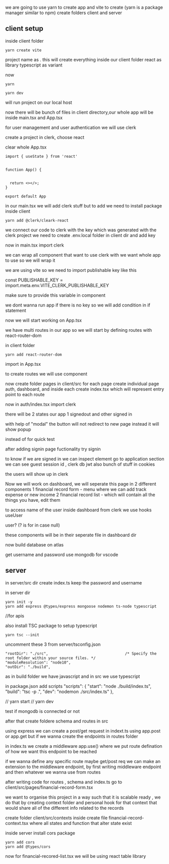 we are going to use yarn to create app and vite to create
(yarn is a package manager similar to npm)
create folders client and server

## client setup
inside client folder

```
yarn create vite
```

project name as .
this will create everything inside our client folder
react as library
typescript as variant

now 

```
yarn
```

```
yarn dev
```
will run project on our local host

now there will be bunch of files in client directory,our whole app will be inside main.tsx and App.tsx

for user management and user authentication we will use clerk

create a project in clerk, choose react


clear whole App.tsx
```
import { useState } from 'react'


function App() {
  

  return <></>;
}

export default App
```

in our main.tsx we will add clerk stuff but to add we need to install package inside client

```
yarn add @clerk/cleark-react
```

we connect our code to clerk with the key which was generated with the clerk project
we need to create .env.local folder in client dir and add key

now in main.tsx import clerk

we can wrap all component that want to use clerk with <ClerkProvider></ClerkProvider>
we want whole app to use so we will wrap it

we are using vite so we need to import publishable key like this 

const PUBLISHABLE_KEY = import.meta.env.VITE_CLERK_PUBLISHABLE_KEY

make sure to provide this variable in component

we dont wanna run app if there is no key so we will add condition in if statement

now we will start working on App.tsx

we have multi routes in our app so we will start by defining routes with react-router-dom 

in client folder

```
yarn add react-router-dom
```

import in App.tsx

to create routes we will use <Router></Router> component

now create folder pages in client/src
for each page create individual page
auth, dashboard,
and inside each create index.tsx which will represent entry point to each route

now in auth/index.tsx import clerk 

there will be 2 states our app 1 signedout and other signed in

with help of "modal" the button will not redirect to new page instead it will show popup

<UserButton /> instead of <Navigate to="/"> for quick test

after adding signin page fuctionality try signin

to know if we are signed in we can inspect element go to application section we can see guest session id , clerk db jwt also bunch of stuff in cookies

the users will show up in clerk


Now we will work on dashboard, we will seperate this page in 2 different components 
1 financial record form - menu where we can add track expense or new income 
2 financial record list - which will contain all the things you have, edit them

to access name of the user inside dashboard from clerk we use hooks useUser

user? (? is for in case null)

these components will be in their seperate file in dashboard dir

now build database on atlas

get username and password
use mongodb for vscode




## server

in server/src dir create index.ts keep the password and username

in server dir

```
yarn init -y
yarn add express @types/express mongoose nodemon ts-node typescript
```
 //for apis

also install TSC package to setup typescript

```
yarn tsc --init
```

uncomment these 3 from server/tsconfig.json

    "rootDir": "./src",                                  /* Specify the root folder within your source files. */
    "moduleResolution": "node10", 
    "outDir": "./build",   

as in build folder we have javascript and in src we use typescript

in package.json add scripts
"scripts": {
    "start": "node ./build/index.ts",  
    "build": "tsc -p .",
    "dev": "nodemon ./src/index.ts"
  },

// yarn start
// yarn dev


test if mongodb is connected or not

after that create foldere schema and routes in src

using express we can create a post/get request in indext.ts using app.post or app.get but if we wanna create the endpoints in routes folder

in index.ts we create a middleware app.use() where we put route defination of how we want this endpoint to be reached

if we wanna define any specific route maybe get/post req we can make an extension to the middleware endpoint, by first writing middleware endpoint and then whatever we wanna use from routes

after writing code for routes , schema and index.ts go to client/src/pages/financial-record-form.tsx

we want to organise this project in a way such that it is scalable ready , we do that by creating context folder and personal hook for that context that would share all of the different info related to the records

create folder client/src/contexts
inside create file financial-record-context.tsx where all states and function that alter state exist

inside server install cors package

```
yarn add cors
yarn add @types/cors
```

now for financial-recored-list.tsx we will be using react table library